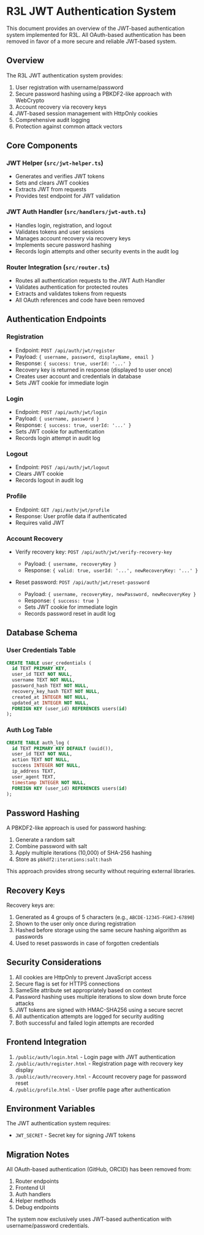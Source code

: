 # R3L JWT Authentication System

This document provides an overview of the JWT-based authentication system implemented for R3L. All OAuth-based authentication has been removed in favor of a more secure and reliable JWT-based system.

## Overview

The R3L JWT authentication system provides:

1. User registration with username/password
2. Secure password hashing using a PBKDF2-like approach with WebCrypto
3. Account recovery via recovery keys
4. JWT-based session management with HttpOnly cookies
5. Comprehensive audit logging
6. Protection against common attack vectors

## Core Components

### JWT Helper (`src/jwt-helper.ts`)

- Generates and verifies JWT tokens
- Sets and clears JWT cookies
- Extracts JWT from requests
- Provides test endpoint for JWT validation

### JWT Auth Handler (`src/handlers/jwt-auth.ts`)

- Handles login, registration, and logout
- Validates tokens and user sessions
- Manages account recovery via recovery keys
- Implements secure password hashing
- Records login attempts and other security events in the audit log

### Router Integration (`src/router.ts`)

- Routes all authentication requests to the JWT Auth Handler
- Validates authentication for protected routes
- Extracts and validates tokens from requests
- All OAuth references and code have been removed

## Authentication Endpoints

### Registration

- Endpoint: `POST /api/auth/jwt/register`
- Payload: `{ username, password, displayName, email }`
- Response: `{ success: true, userId: '...' }`
- Recovery key is returned in response (displayed to user once)
- Creates user account and credentials in database
- Sets JWT cookie for immediate login

### Login

- Endpoint: `POST /api/auth/jwt/login`
- Payload: `{ username, password }`
- Response: `{ success: true, userId: '...' }`
- Sets JWT cookie for authentication
- Records login attempt in audit log

### Logout

- Endpoint: `POST /api/auth/jwt/logout`
- Clears JWT cookie
- Records logout in audit log

### Profile

- Endpoint: `GET /api/auth/jwt/profile`
- Response: User profile data if authenticated
- Requires valid JWT

### Account Recovery

- Verify recovery key: `POST /api/auth/jwt/verify-recovery-key`
  - Payload: `{ username, recoveryKey }`
  - Response: `{ valid: true, userId: '...', newRecoveryKey: '...' }`

- Reset password: `POST /api/auth/jwt/reset-password`
  - Payload: `{ username, recoveryKey, newPassword, newRecoveryKey }`
  - Response: `{ success: true }`
  - Sets JWT cookie for immediate login
  - Records password reset in audit log

## Database Schema

### User Credentials Table

```sql
CREATE TABLE user_credentials (
  id TEXT PRIMARY KEY,
  user_id TEXT NOT NULL,
  username TEXT NOT NULL,
  password_hash TEXT NOT NULL,
  recovery_key_hash TEXT NOT NULL,
  created_at INTEGER NOT NULL,
  updated_at INTEGER NOT NULL,
  FOREIGN KEY (user_id) REFERENCES users(id)
);
```

### Auth Log Table

```sql
CREATE TABLE auth_log (
  id TEXT PRIMARY KEY DEFAULT (uuid()),
  user_id TEXT NOT NULL,
  action TEXT NOT NULL,
  success INTEGER NOT NULL,
  ip_address TEXT,
  user_agent TEXT,
  timestamp INTEGER NOT NULL,
  FOREIGN KEY (user_id) REFERENCES users(id)
);
```

## Password Hashing

A PBKDF2-like approach is used for password hashing:

1. Generate a random salt
2. Combine password with salt
3. Apply multiple iterations (10,000) of SHA-256 hashing
4. Store as `pbkdf2:iterations:salt:hash`

This approach provides strong security without requiring external libraries.

## Recovery Keys

Recovery keys are:

1. Generated as 4 groups of 5 characters (e.g., `ABCDE-12345-FGHIJ-67890`)
2. Shown to the user only once during registration
3. Hashed before storage using the same secure hashing algorithm as passwords
4. Used to reset passwords in case of forgotten credentials

## Security Considerations

1. All cookies are HttpOnly to prevent JavaScript access
2. Secure flag is set for HTTPS connections
3. SameSite attribute set appropriately based on context
4. Password hashing uses multiple iterations to slow down brute force attacks
5. JWT tokens are signed with HMAC-SHA256 using a secure secret
6. All authentication attempts are logged for security auditing
7. Both successful and failed login attempts are recorded

## Frontend Integration

1. `/public/auth/login.html` - Login page with JWT authentication
2. `/public/auth/register.html` - Registration page with recovery key display
3. `/public/auth/recovery.html` - Account recovery page for password reset
4. `/public/profile.html` - User profile page after authentication

## Environment Variables

The JWT authentication system requires:

- `JWT_SECRET` - Secret key for signing JWT tokens

## Migration Notes

All OAuth-based authentication (GitHub, ORCID) has been removed from:

1. Router endpoints
2. Frontend UI
3. Auth handlers
4. Helper methods
5. Debug endpoints

The system now exclusively uses JWT-based authentication with username/password credentials.
